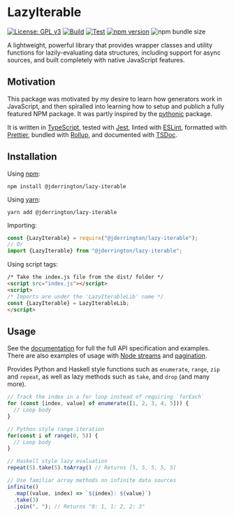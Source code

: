 # LazyIterable

[![License: GPL v3](https://img.shields.io/badge/License-GPLv3-blue.svg)](https://www.gnu.org/licenses/gpl-3.0)
[![Build](https://github.com/JamesErrington/lazy-iterable/actions/workflows/build.yaml/badge.svg)](https://github.com/JamesErrington/lazy-iterable/actions/workflows/build.yaml)
[![Test](https://github.com/JamesErrington/lazy-iterable/actions/workflows/test.yaml/badge.svg)](https://github.com/JamesErrington/lazy-iterable/actions/workflows/test.yaml)
[![npm version](https://badge.fury.io/js/%40jderrington%2Flazy-iterable.svg)](https://badge.fury.io/js/%40jderrington%2Flazy-iterable)
![npm bundle size](https://img.shields.io/bundlephobia/min/@jderrington/lazy-iterable)

A lightweight, powerful library that provides wrapper classes and utility functions for lazily-evaluating data structures, including support for async sources, and built completely with native JavaScript features.

## Motivation

This package was motivated by my desire to learn how generators work in JavaScript, and then spiralled into learning how to setup and publich a fully featured NPM package. It was partly inspired by the [pythonic](https://github.com/assister-ai/pythonic) package.

It is written in [TypeScript](https://www.typescriptlang.org/), tested with [Jest](https://jestjs.io/), linted with [ESLint](https://eslint.org/), formatted with [Prettier](https://prettier.io/), bundled with [Rollup](https://rollupjs.org/guide/en/), and documented with [TSDoc](https://tsdoc.org/).

## Installation

Using [npm](https://www.npmjs.com/):
```shell
npm install @jderrington/lazy-iterable
```

Using [yarn](https://yarnpkg.com/):
```shell
yarn add @jderrington/lazy-iterable
```

Importing:
```javascript
const {LazyIterable} = require("@jderrington/lazy-iterable");
// Or
import {LazyIterable} from "@jderrington/lazy-iterable";
```

Using script tags:
```html
/* Take the index.js file from the dist/ folder */
<script src="index.js"></script>
<script>
/* Imports are under the 'LazyIterableLib' name */
const {LazyIterable} = LazyIterableLib;
</script>
```

## Usage

See the [documentation](https://jameserrington.github.io/lazy-iterable/) for full the full API specification and examples. There are also examples of usage with [Node streams](https://github.com/JamesErrington/lazy-iterable/blob/master/examples/streams.ts) and [pagination](https://github.com/JamesErrington/lazy-iterable/blob/master/examples/pagination.ts).

Provides Python and Haskell style functions such as `enumerate`, `range`, `zip` and `repeat`, as well as lazy methods such as `take`, and `drop` (and many more).

```javascript
// Track the index in a for loop instead of requiring `forEach`
for (const [index, value] of enumerate([1, 2, 3, 4, 5])) {
  // Loop body
}

// Python style range iteration
for(const i of range(0, 5)) {
  // Loop body
}

// Haskell style lazy evaluation
repeat(5).take(5).toArray() // Returns [5, 5, 5, 5, 5]

// Use familiar array methods on infinite data sources
infinite()
  .map((value, index) => `${index}: ${value}`)
  .take(3)
  .join(", "); // Returns "0: 1, 1: 2, 2: 3"

```
